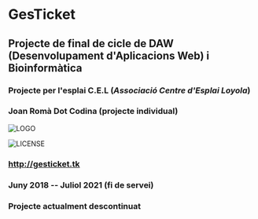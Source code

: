 # GesTicket
## Projecte de final de cicle de DAW (Desenvolupament d'Aplicacions Web) i Bioinformàtica
### Projecte per l'esplai C.E.L (*Associació Centre d'Esplai Loyola*)
### Joan Romà Dot Codina (projecte individual)
![LOGO](https://i.imgur.com/woWITwn.png)

![LICENSE](https://upload.wikimedia.org/wikipedia/commons/thumb/9/93/GPLv3_Logo.svg/150px-GPLv3_Logo.svg.png)

### http://gesticket.tk

### Juny 2018 -- Juliol 2021 (fi de servei)

### Projecte actualment descontinuat
